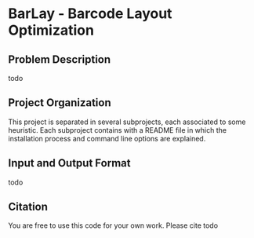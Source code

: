 # BarLay - Barcode Layout Optimization

## Problem Description

todo

## Project Organization

This project is separated in several subprojects, each associated to some heuristic. Each subproject contains with a README file in which the installation process and command line options are explained. 

## Input and Output Format

todo

## Citation

You are free to use this code for your own work. Please cite todo
